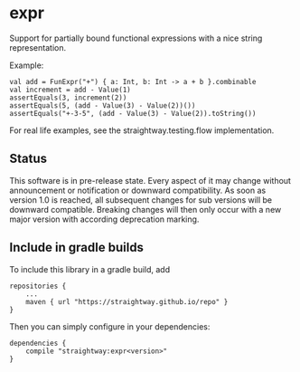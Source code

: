 # expr

Support for partially bound functional expressions with a nice string representation.

Example:

    val add = FunExpr("+") { a: Int, b: Int -> a + b }.combinable
    val increment = add - Value(1)
    assertEquals(3, increment(2))
    assertEquals(5, (add - Value(3) - Value(2))())
    assertEquals("+-3-5", (add - Value(3) - Value(2)).toString())

For real life examples, see the straightway.testing.flow implementation.

## Status

This software is in pre-release state. Every aspect of it may change without announcement or notification or downward
compatibility. As soon as version 1.0 is reached, all subsequent changes for sub
versions will be downward compatible. Breaking changes will then only occur with a new major version with according deprecation marking.

## Include in gradle builds

To include this library in a gradle build, add

    repositories {
        ...
        maven { url "https://straightway.github.io/repo" }
    }

Then you can simply configure in your dependencies:

    dependencies {
        compile "straightway:expr<version>"
    }
